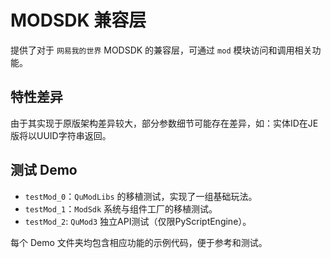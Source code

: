 # MODSDK 兼容层
提供了对于 `网易我的世界` MODSDK 的兼容层，可通过 `mod` 模块访问和调用相关功能。

## 特性差异
由于其实现于原版架构差异较大，部分参数细节可能存在差异，如：实体ID在JE版将以UUID字符串返回。

## 测试 Demo
- `testMod_0`：`QuModLibs` 的移植测试，实现了一组基础玩法。
- `testMod_1`：`ModSdk` 系统与组件工厂的移植测试。
- `testMod_2`: `QuMod3` 独立API测试（仅限PyScriptEngine）。

每个 Demo 文件夹均包含相应功能的示例代码，便于参考和测试。